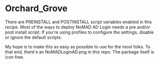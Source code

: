 # Orchard_Grove

There are PREINSTALL and POSTINSTALL script variables enabled in this recipe. Most of the ways to deploy NoMAD AD Login needs a pre and/or post install script. If you're using profiles to configure the settings, disable or ignore the default scripts.

My hope is to make this as easy as possible to use for the most folks. To that end, there's an NoMADLoginAD.png in this repo. The package itself is icon free.